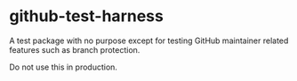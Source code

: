 # github-test-harness

A test package with no purpose except for testing GitHub maintainer related features such as branch protection.

Do not use this in production.
